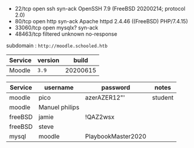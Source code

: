* 22/tcp    open     ssh     syn-ack     OpenSSH 7.9 (FreeBSD 20200214; protocol 2.0)
* 80/tcp    open     http    syn-ack     Apache httpd 2.4.46 ((FreeBSD) PHP/7.4.15)
* 33060/tcp open     mysqlx? syn-ack
* 48463/tcp filtered unknown no-response

subdomain : `http://moodle.schooled.htb`

Service|version| build
--|--|--
Moodle | `3.9`|20200615


Service|username|password|notes
--|--|--|--|
|moodle|pico|azerAZER12"'|student
moodle|Manuel philips||
freeBSD|jamie|!QAZ2wsx
freeBSD|steve
mysql|moodle|PlaybookMaster2020

